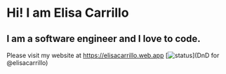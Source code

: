 # Hi! I am Elisa Carrillo
## I am a software engineer and I love to code.
Please visit my website at https://elisacarrillo.web.app
[![status](https://badge.stateful.com/elisacarrillo/dnd.svg)](DnD for @elisacarrillo)
